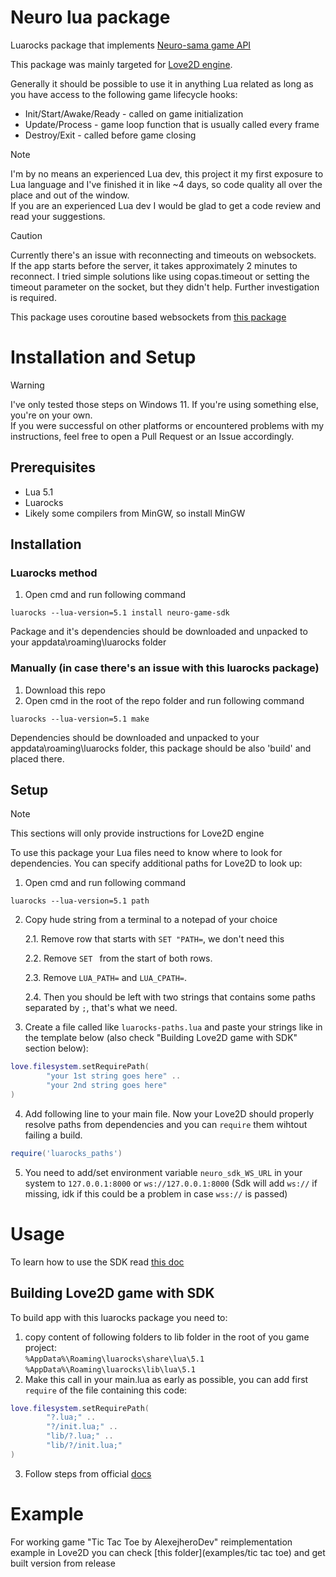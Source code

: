 # Neuro lua package

Luarocks package that implements [Neuro-sama game API](https://github.com/VedalAI/neuro-game-sdk)

This package was mainly targeted for [Love2D engine](https://love2d.org/).

Generally it should be possible to use it in anything Lua related as long as you have access to the following game lifecycle hooks:
- Init/Start/Awake/Ready - called on game initialization
- Update/Process - game loop function that is usually called every frame
- Destroy/Exit - called before game closing


>[!NOTE]  
>I'm by no means an experienced Lua dev, this project it my first exposure to Lua language and I've finished it in like ~4 days, so code quality all over the place and out of the window.<br>
>If you are an experienced Lua dev I would be glad to get a code review and read your suggestions.


> [!CAUTION]  
> Currently there's an issue with reconnecting and timeouts on websockets.  
> If the app starts before the server, it takes approximately 2 minutes to reconnect. I tried simple solutions like using copas.timeout or setting the timeout parameter on the socket, but they didn't help. Further investigation is required.

This package uses coroutine based websockets from [this package](https://github.com/lipp/lua-websockets)

# Installation and Setup

> [!WARNING]  
> I've only tested those steps on Windows 11. If you're using something else, you're on your own. <br>
> If you were successful on other platforms or encountered problems with my instructions, feel free to open a Pull Request or an Issue accordingly.

## Prerequisites
- Lua 5.1
- Luarocks
- Likely some compilers from MinGW, so install MinGW

## Installation

### Luarocks method

1. Open cmd and run following command 

 ```
 luarocks --lua-version=5.1 install neuro-game-sdk
 ``` 
Package and it's dependencies should be downloaded and unpacked to your appdata\roaming\luarocks folder

### Manually (in case there's an issue with **this** luarocks package)

1. Download this repo
2. Open cmd in the root of the repo folder and run following command 
```
luarocks --lua-version=5.1 make
```
Dependencies should be downloaded and unpacked to your appdata\roaming\luarocks folder, this package should be also 'build' and placed there.

## Setup
>[!NOTE]
>This sections will only provide instructions for Love2D engine

To use this package your Lua files need to know where to look for dependencies. You can specify additional paths for Love2D to look up:
1. Open cmd and run following command

``` 
luarocks --lua-version=5.1 path
```
2. Copy hude string from a terminal to a notepad of your choice 
    
    2.1. Remove row that starts with `SET "PATH=`, we don't need this 
    
    2.2. Remove `SET ` from the start of both rows. 
    
    2.3. Remove `LUA_PATH=` and `LUA_CPATH=`. 
    
    2.4. Then you should be left with two strings that contains some paths separated by `;`, that's what we need.
3. Create a file called like `luarocks-paths.lua` and paste your strings like in the template below (also check "Building Love2D game with SDK" section below):
```lua
love.filesystem.setRequirePath(
        "your 1st string goes here" ..
        "your 2nd string goes here"
)
```
4. Add following line to your main file. Now your Love2D should properly resolve paths from dependencies and you can `require` them wihtout failing a build.

```lua 
require('luarocks_paths')
```

5. You need to add/set environment variable `neuro_sdk_WS_URL` in your system to `127.0.0.1:8000` or `ws://127.0.0.1:8000` (Sdk will add `ws://` if missing, idk if this could be a problem in case `wss://` is passed)

# Usage
To learn how to use the SDK read [this doc](USAGE.md)

## Building Love2D game with SDK
 To build app with this luarocks package you need to:
1. copy content of following folders to lib folder in the root of you game project:   
``%AppData%\Roaming\luarocks\share\lua\5.1``  
``%AppData%\Roaming\luarocks\lib\lua\5.1``
2. Make this call in your main.lua as early as possible, you can add first `require` of the file containing this code:
```lua
love.filesystem.setRequirePath(
        "?.lua;" ..
        "?/init.lua;" ..
        "lib/?.lua;" ..
        "lib/?/init.lua;"
)
```
3. Follow steps from official [docs](https://love2d.org/wiki/Game_Distribution)

# Example
For working game "Tic Tac Toe by AlexejheroDev" reimplementation example in Love2D you can check [this folder](examples/tic tac toe) and get built version from release
